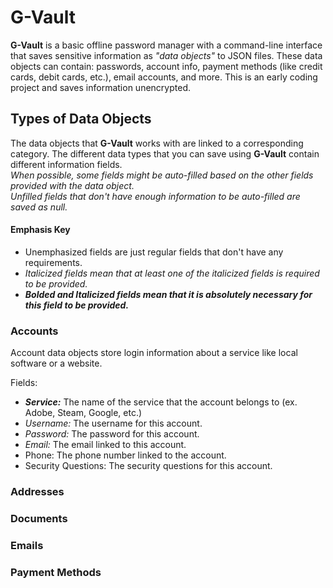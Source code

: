 # G-Vault
**G-Vault** is a basic offline password manager with a command-line interface that saves sensitive information as _"data objects"_ to JSON files.
These data objects can contain: passwords, account info, payment methods (like credit cards, debit cards, etc.), email accounts, and more.
This is an early coding project and saves information unencrypted.

## Types of Data Objects
The data objects that **G-Vault** works with are linked to a corresponding category. The different data types that you can save using **G-Vault** contain different information fields.   
*When possible, some fields might be auto-filled based on the other fields provided with the data object.   
Unfilled fields that don't have enough information to be auto-filled are saved as null.*

#### Emphasis Key
* Unemphasized fields are just regular fields that don't have any requirements.
* _Italicized fields mean that at least one of the italicized fields is required to be provided._
* **_Bolded and Italicized fields mean that it is absolutely necessary for this field to be provided._**

### Accounts
Account data objects store login information about a service like local software or a website.   

Fields:
* **_Service:_** The name of the service that the account belongs to (ex. Adobe, Steam, Google, etc.)
* _Username:_ The username for this account.
* _Password:_ The password for this account.
* _Email:_ The email linked to this account.
* Phone: The phone number linked to the account.
* Security Questions: The security questions for this account.

### Addresses

### Documents

### Emails

### Payment Methods
